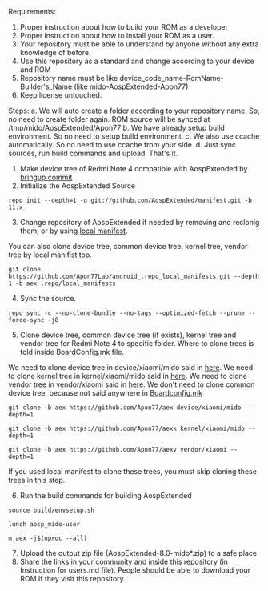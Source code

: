 Requirements:
1. Proper instruction about how to build your ROM as a developer
2. Proper instruction about how to install your ROM as a user.
3. Your repository must be able to understand by anyone without any extra knowledge of before.
4. Use this repository as a standard and change according to your device and ROM
5. Repository name must be like device_code_name-RomName-Builder's_Name (like mido-AospExtended-Apon77)
6. Keep license untouched.

Steps:
a. We will auto create a folder according to your repository name. So, no need to create folder again. ROM source will be synced at /tmp/mido/AospExtended/Apon77
b. We have already setup build environment. So no need to setup build environment. 
c. We also use ccache automatically. So no need to use ccache from your side.
d. Just sync sources, run build commands and upload. That's it.


1. Make device tree of Redmi Note 4 compatible with AospExtended by [bringup commit](https://github.com/Apon77/aex/commit/7b64c1c6cc477ea44e50664e4e9c6739ffcd7054)
2. Initialize the AospExtended Source

`repo init --depth=1 -u git://github.com/AospExtended/manifest.git -b 11.x`

3. Change repository of AospExtended if needed by removing and reclonig them, or by using [local manifest](https://forum.xda-developers.com/t/learn-about-the-repo-tool-manifests-and-local-manifests-and-5-important-tips.2329228/).

You can also clone device tree, common device tree, kernel tree, vendor tree by local manifist too.

`git clone https://github.com/Apon77Lab/android_.repo_local_manifests.git --depth 1 -b aex .repo/local_manifests`

4. Sync the source.

`repo sync -c --no-clone-bundle --no-tags --optimized-fetch --prune --force-sync -j8`

5. Clone device tree, common device tree (if exists), kernel tree and vendor tree for Redmi Note 4 to specific folder. Where to clone trees is told inside BoardConfig.mk file.

We need to clone device tree in device/xiaomi/mido said in [here](https://github.com/Apon77/aex/blob/aex/BoardConfig.mk#L17).
We need to clone kernel tree in kernel/xiaomi/mido said in [here](https://github.com/Apon77/aex/blob/aex/BoardConfig.mk#L48).
We need to clone vendor tree in vendor/xiaomi said in [here](https://github.com/Apon77/aex/blob/aex/BoardConfig.mk#L167).
We don't need to clone common device tree, because not said anywhere in [Boardconfig.mk](https://github.com/Apon77/aex/blob/aex/BoardConfig.mk)

`git clone -b aex https://github.com/Apon77/aex device/xiaomi/mido --depth=1`

`git clone -b aex https://github.com/Apon77/aexk kernel/xiaomi/mido --depth=1`

`git clone -b aex https://github.com/Apon77/aexv vendor/xiaomi --depth=1`

If you used local manifest to clone these trees, you must skip cloning these trees in this step.

6. Run the build commands for building AospExtended

`source build/envsetup.sh`

`lunch aosp_mido-user`

`m aex -j$(nproc --all)`

7. Upload the output zip file (AospExtended-8.0-mido*.zip) to a safe place
8. Share the links in your community and inside this repository (in Instruction for users.md file). People should be able to download your ROM if they visit this repository.
